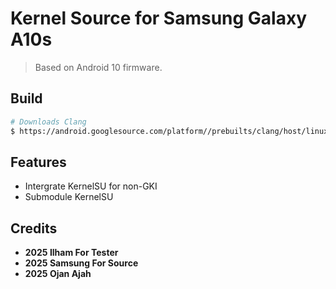 # Kernel Source for Samsung Galaxy A10s
> Based on Android 10 firmware.

## Build
```bash
# Downloads Clang 
$ https://android.googlesource.com/platform//prebuilts/clang/host/linux-x86/+/f8901db697a294e418813287043562caa29b4614/clang-r353983c
```

## Features

- Intergrate KernelSU for non-GKI
- Submodule KernelSU

## Credits

- **2025 Ilham For Tester**
- **2025 Samsung For Source**
- **2025 Ojan Ajah**
